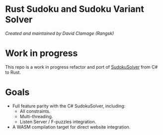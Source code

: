 # Rust Sudoku and Sudoku Variant Solver
*Created and maintained by David Clamage (Rangsk)*

# Work in progress
This repo is a work in progress refactor and port of [SudokuSolver](https://github.com/dclamage/SudokuSolver) from C# to Rust.

# Goals
* Full feature parity with the C# SudokuSolver, including:
  *  All constraints.
  *  Multi-threading.
  *  Listen Server / F-puzzles integration.
* A WASM compilation target for direct website integration.